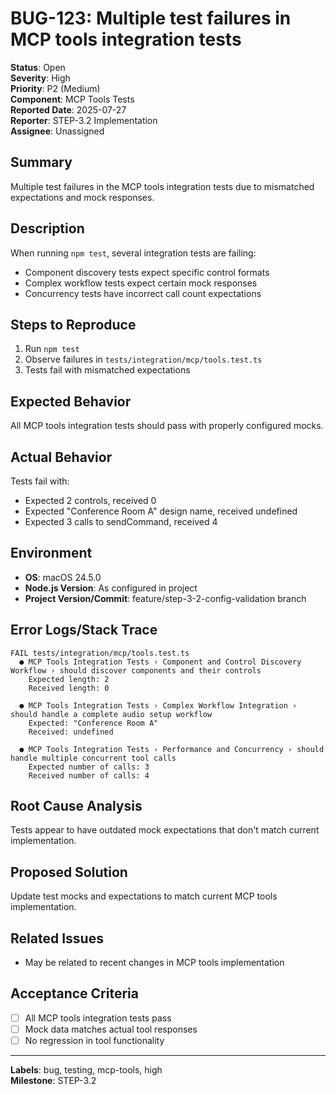 # BUG-123: Multiple test failures in MCP tools integration tests

**Status**: Open  
**Severity**: High  
**Priority**: P2 (Medium)  
**Component**: MCP Tools Tests  
**Reported Date**: 2025-07-27  
**Reporter**: STEP-3.2 Implementation  
**Assignee**: Unassigned

## Summary

Multiple test failures in the MCP tools integration tests due to mismatched expectations and mock responses.

## Description

When running `npm test`, several integration tests are failing:
- Component discovery tests expect specific control formats
- Complex workflow tests expect certain mock responses
- Concurrency tests have incorrect call count expectations

## Steps to Reproduce

1. Run `npm test`
2. Observe failures in `tests/integration/mcp/tools.test.ts`
3. Tests fail with mismatched expectations

## Expected Behavior

All MCP tools integration tests should pass with properly configured mocks.

## Actual Behavior

Tests fail with:
- Expected 2 controls, received 0
- Expected "Conference Room A" design name, received undefined
- Expected 3 calls to sendCommand, received 4

## Environment

- **OS**: macOS 24.5.0
- **Node.js Version**: As configured in project
- **Project Version/Commit**: feature/step-3-2-config-validation branch

## Error Logs/Stack Trace

```
FAIL tests/integration/mcp/tools.test.ts
  ● MCP Tools Integration Tests › Component and Control Discovery Workflow › should discover components and their controls
    Expected length: 2
    Received length: 0

  ● MCP Tools Integration Tests › Complex Workflow Integration › should handle a complete audio setup workflow
    Expected: "Conference Room A"
    Received: undefined

  ● MCP Tools Integration Tests › Performance and Concurrency › should handle multiple concurrent tool calls
    Expected number of calls: 3
    Received number of calls: 4
```

## Root Cause Analysis

Tests appear to have outdated mock expectations that don't match current implementation.

## Proposed Solution

Update test mocks and expectations to match current MCP tools implementation.

## Related Issues

- May be related to recent changes in MCP tools implementation

## Acceptance Criteria

- [ ] All MCP tools integration tests pass
- [ ] Mock data matches actual tool responses
- [ ] No regression in tool functionality

---

**Labels**: bug, testing, mcp-tools, high  
**Milestone**: STEP-3.2